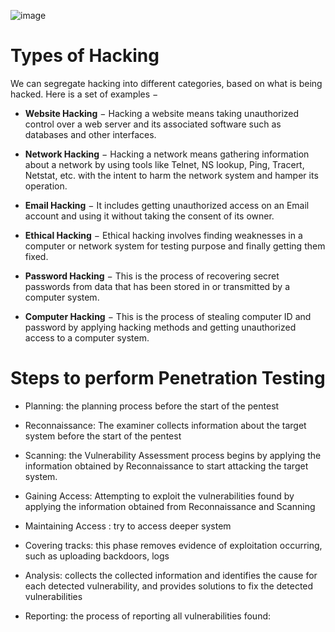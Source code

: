 ![image](https://user-images.githubusercontent.com/51442719/162446144-3904e54e-50f1-4c55-a4e7-f121944b49b8.png)


# Types of Hacking
We can segregate hacking into different categories, based on what is being hacked. Here is a set of examples −

- **Website Hacking** − Hacking a website means taking unauthorized control over a web server and its associated software such as databases and other interfaces.

- **Network Hacking** − Hacking a network means gathering information about a network by using tools like Telnet, NS lookup, Ping, Tracert, Netstat, etc. with the intent to harm the network system and hamper its operation.

- **Email Hacking** − It includes getting unauthorized access on an Email account and using it without taking the consent of its owner.

- **Ethical Hacking** − Ethical hacking involves finding weaknesses in a computer or network system for testing purpose and finally getting them fixed.

- **Password Hacking** − This is the process of recovering secret passwords from data that has been stored in or transmitted by a computer system.

- **Computer Hacking** − This is the process of stealing computer ID and password by applying hacking methods and getting unauthorized access to a computer system.


# Steps to perform Penetration Testing

- Planning: the planning process before the start of the pentest

- Reconnaissance: The examiner collects information about the target system before the start of the pentest

- Scanning: the Vulnerability Assessment process begins by applying the information obtained by Reconnaissance to start attacking the target system.

- Gaining Access: Attempting to exploit the vulnerabilities found by applying the information obtained from Reconnaissance and Scanning

- Maintaining Access : try to access deeper system

- Covering tracks: this phase removes evidence of exploitation occurring, such as uploading backdoors, logs

- Analysis: collects the collected information and identifies the cause for each detected vulnerability, and provides solutions to fix the detected vulnerabilities

- Reporting: the process of reporting all vulnerabilities found:
